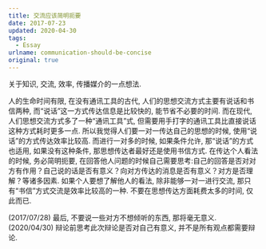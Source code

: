 ```yaml
---
title: 交流应该简明扼要
date: 2017-07-23 
updated: 2020-04-30 
tags:
  - Essay
urlname: communication-should-be-concise
original: true
---
```

关于知识, 交流, 效率, 传播媒介的一点想法. 
<!--more-->
人的生命时间有限, 在没有通讯工具的古代, 人们的思想交流方式主要有说话和书信两种, 而“说话”这一方式传达信息是比较快的, 能节省不必要的时间. 而在现代, 人们思想交流方式多了一种“通讯工具”式, 但需要用手打字的通讯工具比直接说话这种方式耗时更多一点. 所以我觉得人们要一对一传达自己的思想的时候, 使用“说话”的方式传达效率比较高. 而进行一对多的时候, 如果条件允许, 那“说话”的方式也适用, 如果没有这种条件, 那思想传达者最好还是使用书信方式. 在传达个人看法的时候, 务必简明扼要, 在回答他人问题的时候自己需要思考:自己的回答是否对对方有作用？自己说的话是否有意义？向对方传达的消息是否有意义？对方是否理解？等诸多因素. 如果个人要想了解他人的看法, 除非能够一对一进行交流, 那只有“书信”方式交流是效率比较高的一种. 
不要在思想传达方面耗费太多的时间, 仅此而已. 

(2017/07/28) 最后, 不要说一些对方不想倾听的东西, 那将毫无意义. 
(2020/04/30) 辩论前思考此次辩论是否对自己有意义, 并不是所有观点都需要辩论. 